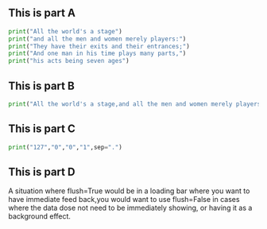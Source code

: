 ## This is part A
```python
print("All the world's a stage")
print("and all the men and women merely players:")
print("They have their exits and their entrances;")
print("And one man in his time plays many parts,")
print("his acts being seven ages")
```

## This is part B 
```python
print("All the world's a stage,and all the men and women merely players:they have their exits and their entrances;and one man in his time plays many parts,his acts being seven ages.",sep=".")
```

## This is part C
```python
print("127","0","0","1",sep=".")
```


## This is part D
A situation where flush=True would be in a loading bar where you want to have immediate feed back,you would want to use flush=False in cases where the data dose not need to be immediately showing, or having it as a background effect.
